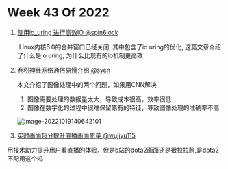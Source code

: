 # Week 43 Of 2022

1. [使用io_uring 进行高效IO @spin6lock](https://nxdong.com/linux-io-uring/)

   ​	Linux内核6.0的合并窗口已经关闭, 其中包含了io uring的优化, 这篇文章介绍了什么是io uring, 为什么比现有的io机制更高效

2. [卷积神经网络通俗易懂介绍 @sven](https://easyai.tech/ai-definition/cnn/)

   本文介绍了图像处理中的两个问题，如果用CNN解决

   1. 图像需要处理的数据量太大，导致成本很高，效率很低
   2. 图像在数字化的过程中很难保留原有的特征，导致图像处理的准确率不高

   ![image-20221019140642101](C:\Users\sven.zsb\AppData\Roaming\Typora\typora-user-images\image-20221019140642101.png)

3. [实时画面超分提升直播画面质量 @wujiyu115](https://mp.weixin.qq.com/s/Y7l8yOWdguyeRiWAAIOTPg)

用技术助力提升用户看直播的体验，但是b站的dota2画面还是很拉拉胯,是dota2不配用这个吗



